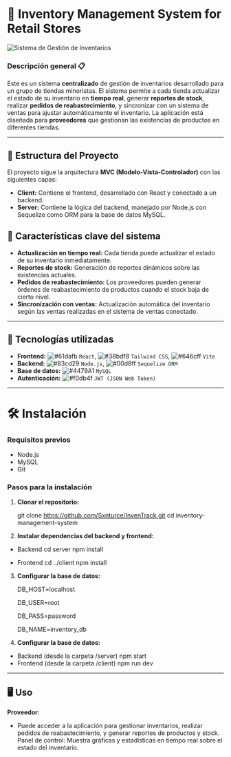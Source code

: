 # 🏪 **Inventory Management System for Retail Stores**

![Sistema de Gestión de Inventarios](https://philna.sh/_astro/node.DvAuachI.png)

### **Descripción general** 📋

Este es un sistema **centralizado** de gestión de inventarios desarrollado para un grupo de tiendas minoristas. El sistema permite a cada tienda actualizar el estado de su inventario en **tiempo real**, generar **reportes de stock**, realizar **pedidos de reabastecimiento**, y sincronizar con un sistema de ventas para ajustar automáticamente el inventario. La aplicación está diseñada para **proveedores** que gestionan las existencias de productos en diferentes tiendas.

---

## **📂 Estructura del Proyecto**

El proyecto sigue la arquitectura **MVC (Modelo-Vista-Controlador)** con las siguientes capas:

- **Client:** Contiene el frontend, desarrollado con React y conectado a un backend.
- **Server:** Contiene la lógica del backend, manejado por Node.js con Sequelize como ORM para la base de datos MySQL.

## **🚀 Características clave del sistema**

- **Actualización en tiempo real:** Cada tienda puede actualizar el estado de su inventario inmediatamente.
- **Reportes de stock:** Generación de reportes dinámicos sobre las existencias actuales.
- **Pedidos de reabastecimiento:** Los proveedores pueden generar órdenes de reabastecimiento de productos cuando el stock baja de cierto nivel.
- **Sincronización con ventas:** Actualización automática del inventario según las ventas realizadas en el sistema de ventas conectado.

---

## **🔧 Tecnologías utilizadas**

- **Frontend:** ![#61dafb](https://via.placeholder.com/15/61dafb/000000?text=+) `React`, ![#38bdf8](https://via.placeholder.com/15/38bdf8/000000?text=+) `Tailwind CSS`, ![#646cff](https://via.placeholder.com/15/646cff/000000?text=+) `Vite`
- **Backend:** ![#83cd29](https://via.placeholder.com/15/83cd29/000000?text=+) `Node.js`, ![#00d8ff](https://via.placeholder.com/15/00d8ff/000000?text=+) `Sequelize ORM`
- **Base de datos:** ![#4479A1](https://via.placeholder.com/15/4479A1/000000?text=+) `MySQL`
- **Autenticación:** ![#f0db4f](https://via.placeholder.com/15/f0db4f/000000?text=+) `JWT (JSON Web Token)`

---

# **🛠️ Instalación**

### **Requisitos previos**

- Node.js
- MySQL
- Git

### **Pasos para la instalación**

1. **Clonar el repositorio:**

   git clone https://github.com/Sxnturce/InvenTrack.git
   cd inventory-management-system

2. **Instalar dependencias del backend y frontend:**

- Backend
  cd server
  npm install

- Frontend
  cd ../client
  npm install

3. **Configurar la base de datos:**

   DB_HOST=localhost

   DB_USER=root

   DB_PASS=password

   DB_NAME=inventory_db

4. **Configurar la base de datos:**

- Backend (desde la carpeta /server)
  npm start
- Frontend (desde la carpeta /client)
  npm run dev

---

## 🖥️ Uso

**Proveedor:**

- Puede acceder a la aplicación para gestionar inventarios, realizar pedidos de reabastecimiento, y generar reportes de productos y stock.
  Panel de control: Muestra gráficas y estadísticas en tiempo real sobre el estado del inventario.
